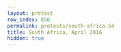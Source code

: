 ```yaml
---
layout: protest
row_index: 856
permalink: protests/south-africa-54
title: South Africa, April 2016
hidden: true
---
```

